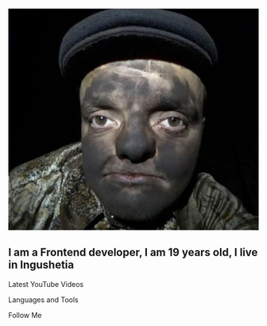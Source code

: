 [![Header](https://github.com/BRAUZER06/BRAUZER06/blob/main/assets/photo_2021-09-05_09-34-07.jpg)](https://t.me/ING_6)

## I am a Frontend developer, I am 19 years old, I live in Ingushetia


Latest YouTube Videos

Languages and Tools

Follow Me